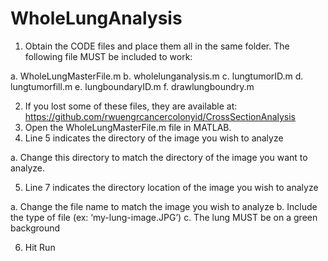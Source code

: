 # WholeLungAnalysis
1. Obtain the CODE files and place them all in the same folder. The following file MUST be included to work: 

a. WholeLungMasterFile.m 
b. wholelunganalysis.m 
c. lungtumorID.m 
d. lungtumorfill.m 
e. lungboundaryID.m 
f. drawlungboundry.m 

2. If you lost some of these files, they are available at: https://github.com/rwuengrcancercolonyid/CrossSectionAnalysis 
3. Open the WholeLungMasterFile.m file in MATLAB. 
4. Line 5 indicates the directory of the image you wish to analyze 

a. Change this directory to match the directory of the image you want to analyze.

5. Line 7 indicates the directory location of the image you wish to analyze 

a. Change the file name to match the image you wish to analyze 
b. Include the type of file (ex: ‘my-lung-image.JPG’) 
c. The lung MUST be on a green background 

6. Hit Run 
